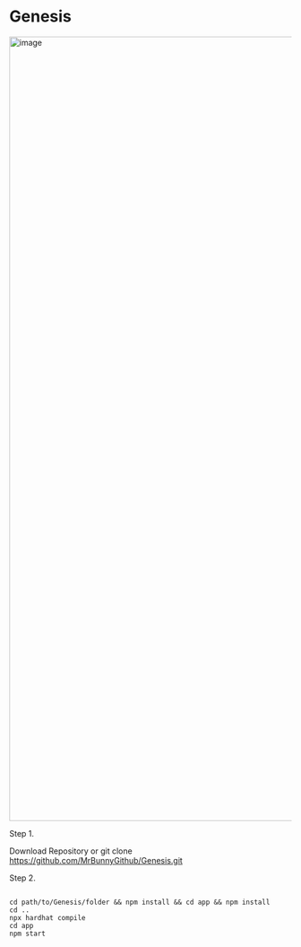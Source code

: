 # Genesis

<img width="1398" alt="image" src="https://user-images.githubusercontent.com/121989824/218742474-fcab91ec-6ae5-423a-8e5b-5290edff75b0.png">

Step 1. 

Download Repository or git clone https://github.com/MrBunnyGithub/Genesis.git

Step 2.

```

cd path/to/Genesis/folder && npm install && cd app && npm install
cd ..
npx hardhat compile
cd app
npm start

```
